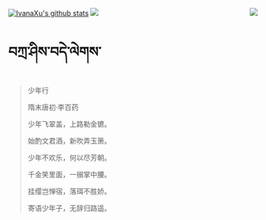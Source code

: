 [![IvanaXu's github stats](https://github-readme-stats.vercel.app/api?username=IvanaXu&show_icons=true&theme=vue-dark)](https://github.com/anuraghazra/github-readme-stats)
<img align="right" src="https://github-readme-stats.vercel.app/api/top-langs/?username=IvanaXu&langs_count=7&theme=graywhite" />
<img src="https://github-readme-stats.vercel.app/api/wakatime?username=IvanaXu&layout=compact&langs_count=6&theme=vue-dark&&custom_title=Programming Times(Jul 29 2021-)" />
# བཀྲ་ཤིས་བདེ་ལེགས་
> 少年行
>
> 隋末唐初·李百药
>
> 少年飞翠盖，上路勒金镳。
> 
> 始酌文君酒，新吹弄玉箫。
> 
> 少年不欢乐，何以尽芳朝。
> 
> 千金笑里面，一搦掌中腰。
> 
> 挂缨岂惮宿，落珥不胜娇。
> 
> 寄语少年子，无辞归路遥。